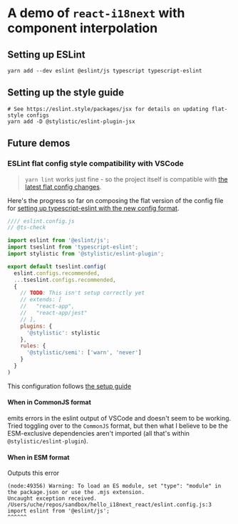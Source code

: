 # A demo of `react-i18next` with component interpolation

## Setting up ESLint

```shell
yarn add --dev eslint @eslint/js typescript typescript-eslint
```

## Setting up the style guide

```shell
# See https://eslint.style/packages/jsx for details on updating flat-style configs
yarn add -D @stylistic/eslint-plugin-jsx
```

## Future demos

### ESLint flat config style compatibility with VSCode

> `yarn lint` works just fine - so the project itself is compatible with [the latest flat config changes](https://eslint.org/docs/latest/use/configure/configuration-files-new).

Here's the progress so far on composing the flat version of the config file for [setting up typescript-eslint with the new config format](https://typescript-eslint.io/getting-started#quickstart).

```js
//// eslint.config.js
// @ts-check

import eslint from '@eslint/js';
import tseslint from 'typescript-eslint';
import stylistic from '@stylistic/eslint-plugin';

export default tseslint.config(
  eslint.configs.recommended,
  ...tseslint.configs.recommended,
  {
    // TODO: This isn't setup correctly yet
    // extends: [
    //   "react-app",
    //   "react-app/jest"
    // ],
    plugins: {
      '@stylistic': stylistic
    },
    rules: {
      '@stylistic/semi': ['warn', 'never']
    }
  }
)
```

This configuration follows [the setup guide](https://typescript-eslint.io/getting-started#quickstart)

#### When in CommonJS format

emits errors in the eslint output of VSCode and doesn't seem to be working. Tried toggling over to the `CommonJS` format, but then what I believe to be the ESM-exclusive dependencies aren't imported (all that's within `@stylistic/eslint-plugin`).

#### When in ESM format

Outputs this error

```shell
(node:49356) Warning: To load an ES module, set "type": "module" in the package.json or use the .mjs extension.
Uncaught exception received.
/Users/uche/repos/sandbox/hello_i18next_react/eslint.config.js:3
import eslint from '@eslint/js';
^^^^^^
```
